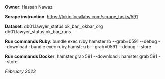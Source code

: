 **Owner**: Hassan Nawaz

**Scrape instruction**: https://lokic.locallabs.com/scrape_tasks/591

**Dataset**: db01.lawyer_status.ok_bar__okbar_org
             db01.lawyer_status.ok_bar_runs

**Run commands Ruby**: bundle exec ruby hamster.rb --grab=0591 --debug --download
                     : bundle exec ruby hamster.rb --grab=0591 --debug --store

**Run commands Docker**: hamster grab 591 --download
                       : hamster grab 591 --store

_February 2023_
